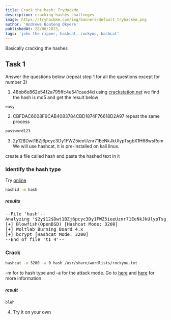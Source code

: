 ```yaml
---
title: Crack the hash: TryHackMe
description: cracking hashes challenges
image: https://tryhackme.com/img/banners/default_tryhackme.png
author: 'Andrews Boateng Okyere'
publishedAt: 28/08/2023,
tags: 'john the ripper, hashcat, rockyou, hashcat'
---
```


Basically cracking the hashes

## Task 1
Answer the questions below
(repeat step 1 for all the questions except for number 3)

1. 48bb6e862e54f2a795ffc4e541caed4d
using [crackstation.net](crackstation.net) we find the hash is md5 and get the result below
```
easy
```
2. CBFDAC6008F9CAB4083784CBD1874F76618D2A97 
repeat the same process
```sh
password123
```

3. $2y$12$Dwt1BZj6pcyc3Dy1FWZ5ieeUznr71EeNkJkUlypTsgbX1H68wsRom
We will use hashcat, it is pre-installed on kali linux.


create a file called hash and paste the hashed text in it
### Identify the hash type
Try 
[online](https://www.onlinehashcrack.com/hash-identification.php)

```sh
hashid -m hash
```
##### results
<pre>
--File 'hash'--
Analyzing '$2y$12$Dwt1BZj6pcyc3Dy1FWZ5ieeUznr71EeNkJkUlypTsgbX1H68wsRom'
[+] Blowfish(OpenBSD) [Hashcat Mode: 3200]
[+] Woltlab Burning Board 4.x 
[+] bcrypt [Hashcat Mode: 3200]
--End of file 't1_4'--  
</pre>

### Crack
```sh
hashcat -m 3200 -a 0 hash /usr/share/wordlists/rockyou.txt
```
-m for to  hash type and -a for the attack mode. Go to [here](https://hashcat.net/wiki/doku.php?id=hashcat) and [here](https://hashcat.net/wiki/doku.php?id=example_hashes) for more information

##### result
```sh
bleh

```

4. Try it on your own


##
